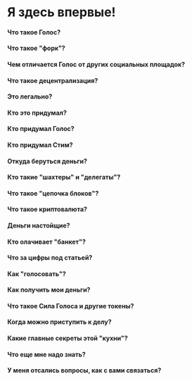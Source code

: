 # Я здесь впервые!

#### Что такое Голос?
#### Что такое "форк"?
#### Чем отличается Голос от других социальных площадок?
#### Что такое децентрализация?
#### Это легально?
#### Кто это придумал?
#### Кто придумал Голос?
#### Кто придумал Стим?
#### Откуда беруться деньги?
#### Кто такие "шахтеры" и "делегаты"? 
#### Что такое "цепочка блоков"?
#### Что такое криптовалюта?
#### Деньги настойщие?
#### Кто олачивает "банкет"?
#### Что за цифры под статьей?
#### Как "голосовать"?
#### Как получить мои деньги?
#### Что такое Сила Голоса и другие токены?
#### Когда можно приступить к делу?
#### Какие главные секреты этой "кухни"?
#### Что еще мне надо знать?
#### У меня отсались вопросы, как с вами связаться?